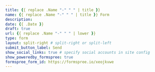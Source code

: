 ```yaml
---
title: {{ replace .Name "-" " " | title }}
name: {{ replace .Name "-" " " | title }} Form
description:
date: {{ .Date }}
draft: true
url: {{ replace .Name "-" " " | lower }}
type: form
layout: split-right # split-right or split-left
submit_button_label: Send
show_social_links: true # specify social accounts in site config
show_poweredby_formspree: true
formspree_form_id: https://formspree.io/xeojkvwe
---
```

